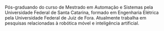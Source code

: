 Pós-graduando do curso de Mestrado em Automação e Sistemas pela Universidade Federal de Santa Catarina, formado em Engenharia Elétrica pela Universidade Federal de Juiz de Fora. Atualmente trabalha em pesquisas relacionadas à robótica móvel e inteligência artificial.

